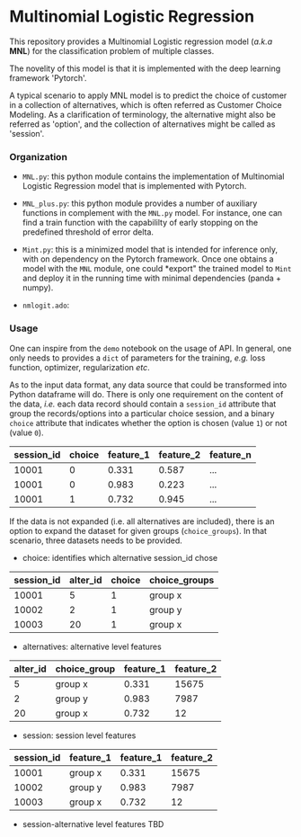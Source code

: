 # Multinomial Logistic Regression

This repository provides a Multinomial Logistic regression model (*a.k.a* **MNL**) for the classification problem of multiple classes.

The novelity of this model is that it is implemented with the deep learning framework 'Pytorch'.

A typical scenario to apply MNL model is to predict the choice of customer in a collection of alternatives, which is often referred as Customer Choice Modeling. As a clarification of terminology, the alternative might also be referred as 'option', and the collection of alternatives might be called as 'session'.


### Organization

- `MNL.py`: this python module contains the implementation of Multinomial Logistic Regression model that is implemented with Pytorch.

- `MNL_plus.py`: this python module provides a number of auxiliary functions in complement with the `MNL.py` model. For instance, one can find a train function with the capabililty of early stopping on the predefined threshold of error delta.

- `Mint.py`: this is a minimized model that is intended for inference only, with on dependency on the Pytorch framework. Once one obtains a model with the `MNL` module, one could *export" the trained model to `Mint` and deploy it in the running time with minimal dependencies (panda + numpy).

- `nmlogit.ado`:

### Usage

One can inspire from the `demo` notebook on the usage of API. In general, one only needs to provides a `dict` of parameters for the training, *e.g.* loss function, optimizer, regularization *etc*.

As to the input data format, any data source that could be transformed into Python dataframe will do. There is only one requirement on the content of the data, *i.e.* each data record should contain a `session_id` attribute that group the records/options into a particular choice session, and a binary `choice` attribute that indicates whether the option is chosen (value `1`) or not (value `0`).

| session_id |  choice |  feature_1 | feature_2 | feature_n|
| -----------| --------| -----------| ----------| ---------|
|   10001    |    0    |   0.331    | 0.587     |  ...     |
|   10001    |    0    |   0.983    | 0.223     |  ...     |
|   10001    |    1    |   0.732    | 0.945     |  ...     |

If the data is not expanded (i.e. all alternatives are included), there is an option to expand the dataset for given groups (`choice_groups`). In that scenario, three datasets needs to be provided.

- choice: identifies which alternative session_id chose

| session_id |  alter_id |  choice  | choice_groups |
| -----------| --------- | -------- | ------------- |
|   10001    |    5      |   1      |   group x     |
|   10002    |    2      |   1      |   group y     |  
|   10003    |    20     |   1      |   group x     |

- alternatives: alternative level features

| alter_id | choice_group |  feature_1 | feature_2 |
| -------- | ------------ | ---------- | --------- |
|   5      |    group x   |   0.331    | 15675     |
|   2      |    group y   |   0.983    | 7987      |
|   20     |    group x   |   0.732    | 12        |

- session: session level features

| session_id | feature_1 |  feature_1 | feature_2 |
| ---------- | --------- | ---------- | --------- |
|   10001    | group x   |   0.331    | 15675     |
|   10002    | group y   |   0.983    | 7987      |
|   10003    | group x   |   0.732    | 12        |

- session-alternative level features
  TBD
